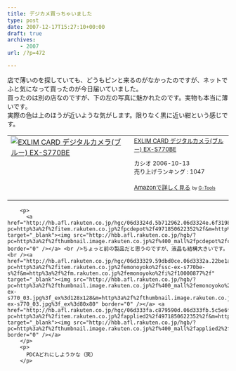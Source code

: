 ```yaml
---
title: デジカメ買っちゃいました
type: post
date: 2007-12-17T15:27:10+00:00
draft: true
archives:
    - 2007
url: /?p=472

---
```

店で薄いのを探していても、どうもピンと来るのがなかったのですが、ネットでふと気になって買ったのが今日届いていました。  
買ったのは別の店なのですが、下の左の写真に魅かれたのです。実物も本当に薄いです。  
実際の色は上のほうが近いような気がします。限りなく黒に近い紺という感じです。

<table cellpadding="5" border="0">
  <tr>
    <td valign="top">
      <a href="http://www.amazon.co.jp/exec/obidos/ASIN/B000HDVK9K/konnokiyotaka-22/ref=nosim/" target="_blank"><img alt="EXLIM CARD デジタルカメラ(ブルー) EX-S770BE" src="https://i2.wp.com/ecx.images-amazon.com/images/I/218cKWGil%2BL.jpg" border="0" data-recalc-dims="1" /></a>
    </td>
    <td valign="top">
      <font size="-1"><a href="http://www.amazon.co.jp/gp/redirect.html%3FASIN=B000HDVK9K%26tag=konnokiyotaka-22%26lcode=xm2%26cID=2025%26ccmID=165953%26location=/o/ASIN/B000HDVK9K%253FSubscriptionId=0G91FPYVW6ZGWBH4Y9G2" target="_blank">EXLIM CARD デジタルカメラ(ブルー) EX-S770BE</a><img height="1" alt="" src="http://www.assoc-amazon.jp/e/ir?t=konnokiyotaka-22&l=ur2&o=9" width="1" border="0" /></p>
      <p>
        カシオ 2006-10-13<br />売り上げランキング : 1047
      </p>
      <p>
        <a href="http://www.amazon.co.jp/gp/redirect.html%3FASIN=B000HDVK9K%26tag=konnokiyotaka-22%26lcode=xm2%26cID=2025%26ccmID=165953%26location=/o/ASIN/B000HDVK9K%253FSubscriptionId=0G91FPYVW6ZGWBH4Y9G2" target="_blank">Amazonで詳しく見る</a></font> <font size="-2">by <a href="http://www.goodpic.com/mt/aws/index.html">G-Tools</a></font></td> </tr> </tbody> </table> 
        
        <p>
          <a href="http://hb.afl.rakuten.co.jp/hgc/06d3324d.5b712962.06d3324e.6f31982f/?pc=http%3a%2f%2fitem.rakuten.co.jp%2fpcdepot%2f4971850622352%2f&m=http%3a%2f%2fm.rakuten.co.jp%2fpcdepot%2fi%2f10019367%2f" target="_blank"><img src="http://hbb.afl.rakuten.co.jp/hgb/?pc=http%3a%2f%2fthumbnail.image.rakuten.co.jp%2f%400_mall%2fpcdepot%2fcabinet%2f029%2f4971850622352.jpg%3f_ex%3d128x128&m=http%3a%2f%2fthumbnail.image.rakuten.co.jp%2f%400_mall%2fpcdepot%2fcabinet%2f029%2f4971850622352.jpg%3f_ex%3d80x80" border="0" /></a> <br />ちょっと前の製品だと思うのですが、液晶も結構大きいです。<br /><a href="http://hb.afl.rakuten.co.jp/hgc/06d33329.59dbd0ce.06d3332a.22be1a85/?pc=http%3a%2f%2fitem.rakuten.co.jp%2femonoyoko%2fssc-ex-s770be-s%2f&m=http%3a%2f%2fm.rakuten.co.jp%2femonoyoko%2fi%2f10000877%2f" target="_blank"><img src="http://hbb.afl.rakuten.co.jp/hgb/?pc=http%3a%2f%2fthumbnail.image.rakuten.co.jp%2f%400_mall%2femonoyoko%2fcabinet%2fcamera%2fssc-ex-s770_03.jpg%3f_ex%3d128x128&m=http%3a%2f%2fthumbnail.image.rakuten.co.jp%2f%400_mall%2femonoyoko%2fcabinet%2fcamera%2fssc-ex-s770_03.jpg%3f_ex%3d80x80" border="0" /></a> <a href="http://hb.afl.rakuten.co.jp/hgc/06d333fa.c879590d.06d333fb.5c5e6f97/?pc=http%3a%2f%2fitem.rakuten.co.jp%2fapplied2%2f4971850622352%2f&m=http%3a%2f%2fm.rakuten.co.jp%2fapplied2%2fi%2f10011893%2f" target="_blank"><img src="http://hbb.afl.rakuten.co.jp/hgb/?pc=http%3a%2f%2fthumbnail.image.rakuten.co.jp%2f%400_mall%2fapplied2%2fcabinet%2fimages_digicame1%2f4971850622352.jpg%3f_ex%3d128x128&m=http%3a%2f%2fthumbnail.image.rakuten.co.jp%2f%400_mall%2fapplied2%2fcabinet%2fimages_digicame1%2f4971850622352.jpg%3f_ex%3d80x80" border="0" /></a>
        </p>
        <p>
          PDCAどれにしようかな（笑）
        </p>